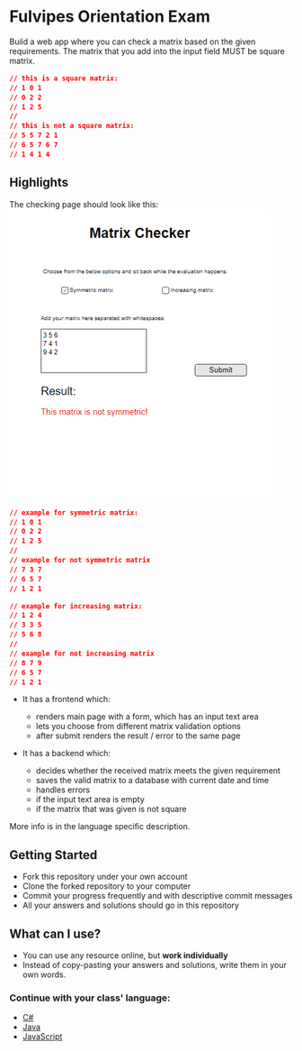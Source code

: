 # Fulvipes Orientation Exam

Build a web app where you can check a matrix based on the given requirements.
The matrix that you add into the input field MUST be square matrix.
```json
// this is a square matrix:
// 1 0 1
// 0 2 2
// 1 2 5
//
// this is not a square matrix:
// 5 5 7 2 1
// 6 5 7 6 7
// 1 4 1 4 
```

## Highlights

The checking page should look like this:
![index](assets/index1.png)

```json
// example for symmetric matrix:
// 1 0 1
// 0 2 2
// 1 2 5
//
// example for not symmetric matrix
// 7 3 7
// 6 5 7
// 1 2 1
```

```json
// example for increasing matrix:
// 1 2 4
// 3 3 5
// 5 6 8
//
// example for not increasing matrix
// 8 7 9
// 6 5 7
// 1 2 1
```

- It has a frontend which:
   - renders main page with a form, which has an input text area
   - lets you choose from different matrix validation options
   - after submit renders the result / error to the same page


- It has a backend which:
   - decides whether the received matrix meets the given requirement
   - saves the valid matrix to a database with current date and time
   - handles errors
    - if the input text area is empty
    - if the matrix that was given is not square


More info is in the language specific description.

## Getting Started

 - Fork this repository under your own account
 - Clone the forked repository to your computer
 - Commit your progress frequently and with descriptive commit messages
 - All your answers and solutions should go in this repository

## What can I use?

 - You can use any resource online, but **work individually**
 - Instead of copy-pasting your answers and solutions, write them in your own words.

### Continue with your class' language:

 - [C#](cs.md)
 - [Java](java.md)
 - [JavaScript](javascript.md)
